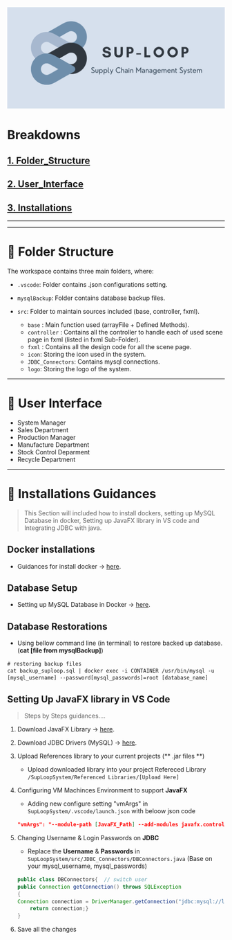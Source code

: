 ![<img src="/src/logo/logoM.PNG" width="48">](/src/logo/logoM.PNG)
------------------------------------------
# Breakdowns
## [1. Folder_Structure](#:open_file_folder:-folder-structure)
## [2. User_Interface](#:busts_in_silhouette:-user-interface)
## [3. Installations](#:wrench:-installations-guidances)

------------------------------------------


------------------------------------------
#  :open_file_folder: Folder Structure

The workspace contains three main folders, where:
- `.vscode`: Folder contains .json configurations setting.
- `mysqlBackup`: Folder contains database backup files.

- `src`: Folder to maintain sources included (base, controller, fxml).
    - `base` : Main function used (arrayFile + Defined Methods).
    - `controller` : Contains all the controller to handle each of used scene page in fxml (listed in fxml Sub-Folder).
    - `fxml` : Contains all the design code for all the scene page.
    - `icon`: Storing the icon used in the system.
    - `JDBC_Connectors`: Contains mysql connections.
    - `logo`: Storing the logo of the system.
    
------------------------------------------
# :busts_in_silhouette: User Interface
- System Manager
- Sales Department
- Production Manager
- Manufacture Department
- Stock Control Deparment
- Recycle Department

------------------------------------------
#  :wrench: Installations Guidances
> This Section will included how to install dockers, setting up MySQL Database in docker, Setting up JavaFX library in VS code and Integrating JDBC with java.
## Docker installations 
- Guidances for install docker -> [here](https://docs.docker.com/desktop/windows/install/).

## Database Setup
- Setting up MySQL Database in Docker -> [here](https://dev.mysql.com/doc/mysql-installation-excerpt/8.0/en/docker-mysql-getting-started.html).

## Database Restorations
- Using bellow command line (in terminal) to restore backed up database. (**cat [file from mysqlBackup]**)

```
# restoring backup files
cat backup_suploop.sql | docker exec -i CONTAINER /usr/bin/mysql -u [mysql_username] --password[mysql_passwords]=root [database_name]
```

## Setting Up JavaFX library in VS Code
> Steps by Steps guidances....
1. Download JavaFX Library -> [here](https://gluonhq.com/products/javafx/).

2. Download JDBC Drivers (MySQL) -> [here](https://dev.mysql.com/downloads/connector/j/).

3. Upload References library to your current projects (** .jar files **)
    - Upload downloaded library into your project Refereced Library `/SupLoopSystem/Referenced Libraries/[Upload Here]`
4. Configuring VM Machinces Environment to support **JavaFX** 
    - Adding new configure setting "vmArgs" in `SupLoopSystem/.vscode/launch.json` with beloow json code
    
    ```json
    "vmArgs": "--module-path [JavaFX_Path] --add-modules javafx.controls,javafx.fxml"
    ``` 
    
5. Changing Username & Login Passwords on **JDBC**
    - Replace the **Username** & **Passwords** in `SupLoopSystem/src/JDBC_Connectors/DBConnectors.java` (Base on your mysql_username, mysql_passwords)
    
    ``` java
    public class DBConnectors{  // switch user 
    public Connection getConnection() throws SQLException
    {
    Connection connection = DriverManager.getConnection("jdbc:mysql://localhost:3306/Sup_Loop_Database","[mysql_username]","[mysql_passwords]");
        return connection;}
    }
    ```
6. Save all the changes
